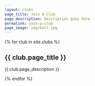 ```yaml
---
layout: clubs
page_title: Join A Club
page_description: Description goes here
permalink: join-a-club
page_image: img/ball.jpg
---
```


<section>

<div class="container">
<div class="row page-content">
    <div class="col-md-8 main-content">
        <div>
            {% for club in site.clubs %}
            <div class="club">
            <h2 href="#"> {{ club.page_title }}</h2>
            <p href="#"> {{ club.page_description }}</p>
            </div>
            {% endfor %}
            </div>
    </div>
    </div>
</div>
</section>